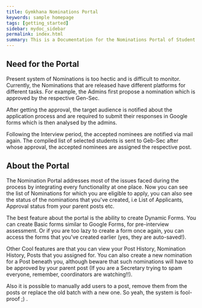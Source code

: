 ```yaml
---
title: Gymkhana Nominations Portal
keywords: sample homepage
tags: [getting_started]
sidebar: mydoc_sidebar
permalink: index.html
summary: This is a Documentation for the Nominations Portal of Student Gymkhana, IIT-Kanpur. If you are in charge of maintaining the code or if you simply want the information about the application, this doc is for you.
---
```


## Need for the Portal

Present system of Nominations is too hectic and is difficult to monitor. Currently, the Nominations that are released 
have different platforms for different tasks. For example, the Admins first propose a nomination which is approved by 
the respective Gen-Sec. 

After getting the approval, the target audience is notified about the application process and are
required to submit their responses in Google forms which is then analysed by the admins.

Following the Interview period, the accepted nominees are notified via mail again. The compiled list of selected students is
sent to Geb-Sec after whose approval, the accepted nominees are assigned the respective post.

## About the Portal

The Nomination Portal addresses most of the issues faced during the process by integrating every functionality at one place.
Now you can see the list of Nominations for which you are eligible to apply, you can also see the status of the nominations 
that you've created, i.e List of Applicants, Approval status from your parent posts etc. 

The best feature about the portal is the ability to create Dynamic Forms. You can create Basic forms similar to Google Forms,
for pre-interview assessment. Or if you are too lazy to create a form once again, you can access the forms that you've created 
earlier (yes, they are auto-saved!). 

Other Cool features are that you can view your Post History, Nomination History, Posts that you assigned for. You can also
create a new nomination for a Post beneath you, although beware that such nominations will have to be approved by your 
parent post (If you are a Secretary trying to spam everyone, remember, coordinators are watching!!).

Also it is possible to manually add users to a post, remove them from the posts or replace the old batch with a new one. 
So yeah, the system is fool-proof ;) .